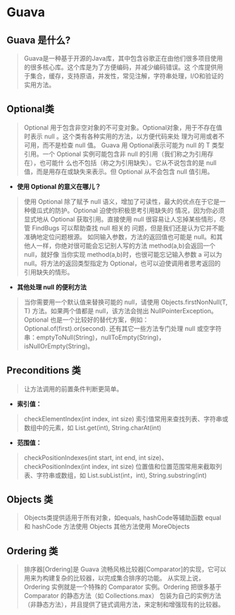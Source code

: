 # Guava

## Guava 是什么?
> Guava是一种基于开源的Java库，其中包含谷歌正在由他们很多项目使用的很多核心库。这个库是为了方便编码，并减少编码错误。这
个库提供用于集合，缓存，支持原语，并发性，常见注解，字符串处理，I/O和验证的实用方法。

## Optional类
> Optional 用于包含非空对象的不可变对象。Optional对象，用于不存在值时表示 null 。这个类有各种实用的方法，以方便代码来处
理为可用或者不可用，而不是检查 null 值。
Guava 用 Optional表示可能为 null 的 T 类型引用。一个 Optional 实例可能包含非 null 的引用（我们称之为引用存在），也可能什
么也不包括（称之为引用缺失）。它从不说包含的是 null 值，而是用存在或缺失来表示。但 Optional 从不会包含 null 值引用。

- **使用 Optional 的意义在哪儿？**
> 使用 Optional 除了赋予 null 语义，增加了可读性，最大的优点在于它是一种傻瓜式的防护。Optional 迫使你积极思考引用缺失的
情况，因为你必须显式地从 Optional 获取引用。直接使用 null 很容易让人忘掉某些情形，尽管 FindBugs 可以帮助查找 null 相关的
问题，但是我们还是认为它并不能准确地定位问题根源。
如同输入参数，方法的返回值也可能是 null。和其他人一样，你绝对很可能会忘记别人写的方法 method(a,b)会返回一个 null，就好像
当你实现 method(a,b)时，也很可能忘记输入参数 a 可以为 null。将方法的返回类型指定为 Optional，也可以迫使调用者思考返回的
引用缺失的情形。
- **其他处理 null 的便利方法**
> 当你需要用一个默认值来替换可能的 null，请使用 Objects.firstNonNull(T, T) 方法。如果两个值都是 null，该方法会抛出 
NullPointerException。Optional 也是一个比较好的替代方案，例如：Optional.of(first).or(second).
还有其它一些方法专门处理 null 或空字符串：emptyToNull(String)，nullToEmpty(String)，isNullOrEmpty(String)。

## Preconditions 类
> 让方法调用的前置条件判断更简单。

- **索引值：**
> checkElementIndex(int index, int size)
索引值常用来查找列表、字符串或数组中的元素，如 List.get(int), String.charAt(int)
- **范围值：**
> checkPositionIndexes(int start, int end, int size)、checkPositionIndex(int index, int size)
位置值和位置范围常用来截取列表、字符串或数组，如 List.subList(int，int), String.substring(int)

## Objects 类
> Objects类提供适用于所有对象，如equals, hashCode等辅助函数
equal 和 hashCode 方法使用 Objects
其他方法使用 MoreObjects

## Ordering 类
> 排序器[Ordering]是 Guava 流畅风格比较器[Comparator]的实现，它可以用来为构建复杂的比较器，以完成集合排序的功能。
从实现上说，Ordering 实例就是一个特殊的 Comparator 实例。Ordering 把很多基于 Comparator 的静态方法（如 Collections.max）
包装为自己的实例方法（非静态方法），并且提供了链式调用方法，来定制和增强现有的比较器。